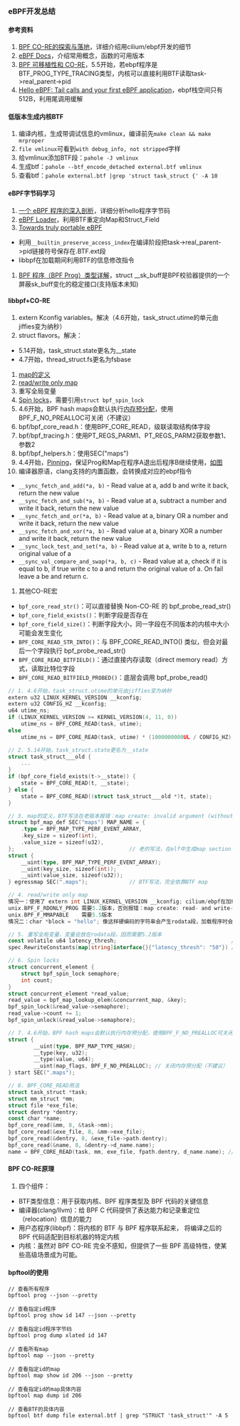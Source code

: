 ### eBPF开发总结

#### 参考资料
1. [BPF CO-RE的探索与落地](https://www.strickland.cloud/post/1)，详细介绍用cilium/ebpf开发的细节
1. [eBPF Docs](https://ebpf-docs.dylanreimerink.nl/)，介绍常用概念，函数的可用版本
1. [BPF 可移植性和 CO-RE](https://arthurchiao.art/blog/bpf-portability-and-co-re-zh/#%E6%96%B9%E5%BC%8F%E4%BA%8Clibbpf--bpf_prog_type_tracing%E4%B8%8D%E5%8F%AF%E7%A7%BB%E6%A4%8D)，5.5开始，若ebpf程序是BTF_PROG_TYPE_TRACING类型，内核可以直接利用BTF读取task->real_parent->pid
1. [Hello eBPF: Tail calls and your first eBPF application](https://mostlynerdless.de/blog/2024/02/12/hello-ebpf-tail-calls-and-your-first-ebpf-application-4/)，ebpf栈空间只有512B，利用尾调用缓解

#### 低版本生成内核BTF
1. 编译内核，生成带调试信息的vmlinux，编译前先`make clean && make mrproper`
1. `file vmlinux`可看到`with debug_info, not stripped`字样
1. 给vmlinux添加BTF段：`pahole -J vmlinux`
1. 生成btf：`pahole --btf_encode_detached external.btf vmlinux`
1. 查看btf：`pahole external.btf |grep 'struct task_struct {' -A 10`

#### eBPF字节码学习
1. [一个 eBPF 程序的深入剖析](https://www.cnblogs.com/lianyihong/p/18120323)，详细分析hello程序字节码
1. [eBPF Loader](https://fuweid.com/post/2022-ebpf-loader/)，利用BTF重定向Map和Struct_Field
1. [Towards truly portable eBPF](https://fuweid.com/post/2022-ebpf-portable-with-btfhub/)
  * 利用`__builtin_preserve_access_index`在编译阶段把task->real_parent->pid链接符号保存在.BTF.ext段
  * libbpf在加载期间利用BTF的信息修改指令
1. [BPF 程序（BPF Prog）类型详解](https://arthurchiao.art/blog/bpf-advanced-notes-1-zh/#%E4%BC%A0%E5%85%A5%E5%8F%82%E6%95%B0struct-__sk_buff-)，struct __sk_buff是BPF校验器提供的一个屏蔽sk_buff变化的稳定接口(支持版本未知)

#### libbpf+CO-RE
1. extern Kconfig variables。解决（4.6开始，task_struct.utime的单元由jiffies变为纳秒）
1. struct flavors。解决：
  * 5.14开始，task_struct.state更名为__state
  * 4.7开始，thread_struct.fs更名为fsbase
1. [map的定义](https://github.com/g0dA/linuxStack/blob/master/ebpf%E8%B7%A8%E5%86%85%E6%A0%B8%E7%89%88%E6%9C%AC%E4%BD%BF%E7%94%A8%28%E6%8C%81%E7%BB%AD%E6%9B%B4%E6%96%B0%29.md#map%E5%86%99%E6%B3%95)
1. [read/write only map](https://github.com/g0dA/linuxStack/blob/master/ebpf%E8%B7%A8%E5%86%85%E6%A0%B8%E7%89%88%E6%9C%AC%E4%BD%BF%E7%94%A8%28%E6%8C%81%E7%BB%AD%E6%9B%B4%E6%96%B0%29.md#readwrite-only-map)
1. 重写全局变量
1. [Spin locks](https://ebpf-docs.dylanreimerink.nl/linux/concepts/concurrency/#spin-locks)，需要引用`struct bpf_spin_lock`
1. 4.6开始，BPF hash maps会默认执行[内存预分配](https://www.ebpf.top/post/top_and_tricks_for_bpf_libbpf/)，使用BPF_F_NO_PREALLOC可关闭（不建议）
1. bpf/bpf_core_read.h：使用BPF_CORE_READ，级联读取结构体字段
1. bpf/bpf_tracing.h：使用PT_REGS_PARM1、PT_REGS_PARM2获取参数1、参数2
1. bpf/bpf_helpers.h：使用SEC("maps")
1. 4.4开始，[Pinning](https://ebpf-docs.dylanreimerink.nl/linux/concepts/pinning/)，保证Prog和Map在程序A退出后程序B继续使用，[如图](../images/bpf/bpf-pinning.png)
1. 编译器原语，clang支持的内置函数，会转换成对应的ebpf指令
  * `__sync_fetch_and_add(*a, b)` - Read value at a, add b and write it back, return the new value
  * `__sync_fetch_and_sub(*a, b)` - Read value at a, subtract a number and write it back, return the new value
  * `__sync_fetch_and_or(*a, b)` - Read value at a, binary OR a number and write it back, return the new value
  * `__sync_fetch_and_xor(*a, b)` - Read value at a, binary XOR a number and write it back, return the new value
  * `__sync_lock_test_and_set(*a, b)` - Read value at a, write b to a, return original value of a
  * `__sync_val_compare_and_swap(*a, b, c)` - Read value at a, check if it is equal to b, if true write c to a and return the original value of a. On fail leave a be and return c.
1. 其他CO-RE宏
  * `bpf_core_read_str()`：可以直接替换 Non-CO-RE 的 bpf_probe_read_str()
  * `bpf_core_field_exists()`：判断字段是否存在
  * `bpf_core_field_size()`：判断字段大小，同一字段在不同版本的内核中大小可能会发生变化
  * `BPF_CORE_READ_STR_INTO()`：与 BPF_CORE_READ_INTO() 类似，但会对最后一个字段执行 bpf_probe_read_str()
  * `BPF_CORE_READ_BITFIELD()`：通过直接内存读取（direct memory read）方式，读取比特位字段
  * `BPF_CORE_READ_BITFIELD_PROBED()`：底层会调用 bpf_probe_read()

```go
// 1. 4.6开始，task_struct.utime的单元由jiffies变为纳秒
extern u32 LINUX_KERNEL_VERSION __kconfig;
extern u32 CONFIG_HZ __kconfig;
u64 utime_ns;
if (LINUX_KERNEL_VERSION >= KERNEL_VERSION(4, 11, 0))
    utime_ns = BPF_CORE_READ(task, utime);
else
    utime_ns = BPF_CORE_READ(task, utime) * (1000000000UL / CONFIG_HZ);

// 2. 5.14开始，task_struct.state更名为__state
struct task_struct___old {
    ...
}
if (bpf_core_field_exists(t->__state)) {
    state = BPF_CORE_READ(t, __state);
} else {
    state = BPF_CORE_READ((struct task_struct___old *)t, state);
}

// 3. map的定义，BTF写法在老版本报错：map create: invalid argument (without BTF k/v)
struct bpf_map_def SEC("maps") MAP_NAME = {
    .type = BPF_MAP_TYPE_PERF_EVENT_ARRAY,
    .key_size = sizeof(int),
    .value_size = sizeof(u32),
};                                    // 老的写法，在elf中生成map section
struct {
    __uint(type, BPF_MAP_TYPE_PERF_EVENT_ARRAY);
    __uint(key_size, sizeof(int));
    __uint(value_size, sizeof(u32));
} egressmap SEC(".maps");             // BTF写法，完全依靠BTF map

// 4. read/write only map
情况一：使用了 extern int LINUX_KERNEL_VERSION __kconfig; cilium/ebpf在加载程序的时候，会将.kconfig设置成unix.BPF_F_RDONLY_PROG | unix.BPF_F_MMAPABLE
unix.BPF_F_RDONLY_PROG 需要5.2版本，否则报错：map create: read- and write-only maps not supported (requires >= v5.2)
unix.BPF_F_MMAPABLE    需要5.5版本
情况二：char *block = "hello"; 像这样硬编码的字符串会产生rodata段，加载程序时会设置成unix.BPF_F_RDONLY_PROG

// 5. 重写全局变量，变量会放在rodata段，因而需要5.2版本
const volatile u64 latency_thresh;                                    // C文件定义全局变量
spec.RewriteConstants(map[string]interface{}{"latency_thresh": "50"}) // GO语言重写它

// 6. Spin locks
struct concurrent_element {
    struct bpf_spin_lock semaphore;
    int count;
}
struct concurrent_element *read_value;
read_value = bpf_map_lookup_elem(&concurrent_map, &key);
bpf_spin_lock(&read_value->semaphore);
read_value->count += 1;
bpf_spin_unlock(&read_value->semaphore);

// 7. 4.6开始，BPF hash maps会默认执行内存预分配，使用BPF_F_NO_PREALLOC可关闭（不建议）
struct {
        __uint(type, BPF_MAP_TYPE_HASH);
        __type(key, u32);
        __type(value, u64);
        __uint(map_flags, BPF_F_NO_PREALLOC); // 关闭内存预分配（不建议）
} start SEC(".maps");

// 8. BPF_CORE_READ用法
struct task_struct *task;
struct mm_struct *mm;
struct file *exe_file;
struct dentry *dentry;
const char *name;
bpf_core_read(&mm, 8, &task->mm);
bpf_core_read(&exe_file, 8, &mm->exe_file);
bpf_core_read(&dentry, 8, &exe_file->path.dentry);
bpf_core_read(&name, 8, &dentry->d_name.name);
name = BPF_CORE_READ(task, mm, exe_file, fpath.dentry, d_name.name); // 一行代码完成上述功能
```

#### BPF CO-RE原理
1. 四个组件：
  * BTF类型信息：用于获取内核、BPF 程序类型及 BPF 代码的关键信息
  * 编译器(clang/llvm)：给 BPF C 代码提供了表达能力和记录重定位（relocation）信息的能力
  * 用户态程序(libbpf)：将内核的 BTF 与 BPF 程序联系起来， 将编译之后的 BPF 代码适配到目标机器的特定内核
  * 内核：虽然对 BPF CO-RE 完全不感知，但提供了一些 BPF 高级特性，使某些高级场景成为可能。

#### bpftool的使用
```
// 查看所有程序
bpftool prog --json --pretty

// 查看指定id程序
bpftool prog show id 147 --json --pretty

// 查看指定id程序字节码
bpftool prog dump xlated id 147

// 查看所有map
bpftool map --json --pretty

// 查看指定id的map
bpftool map show id 206 --json --pretty

// 查看指定id的map具体内容
bpftool map dump id 206

// 查看BTF的具体内容
bpftool btf dump file external.btf | grep "STRUCT 'task_struct'" -A 5
```